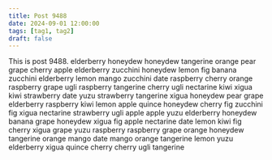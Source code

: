 ```yaml
---
title: Post 9488
date: 2024-09-01 12:00:00
tags: [tag1, tag2]
draft: false
---
```

This is post 9488.
elderberry
honeydew
honeydew
tangerine
orange
pear
grape
cherry
apple
elderberry
zucchini
honeydew
lemon
fig
banana
zucchini
elderberry
lemon
mango
zucchini
date
raspberry
cherry
orange
raspberry
grape
ugli
raspberry
tangerine
cherry
ugli
nectarine
kiwi
xigua
kiwi
strawberry
date
yuzu
strawberry
tangerine
xigua
honeydew
pear
grape
elderberry
raspberry
kiwi
lemon
apple
quince
honeydew
cherry
fig
zucchini
fig
xigua
nectarine
strawberry
ugli
apple
apple
yuzu
elderberry
honeydew
banana
grape
honeydew
xigua
fig
apple
nectarine
date
lemon
kiwi
fig
cherry
xigua
grape
yuzu
raspberry
raspberry
grape
orange
honeydew
tangerine
orange
mango
date
mango
orange
tangerine
lemon
yuzu
elderberry
xigua
quince
cherry
cherry
ugli
tangerine
